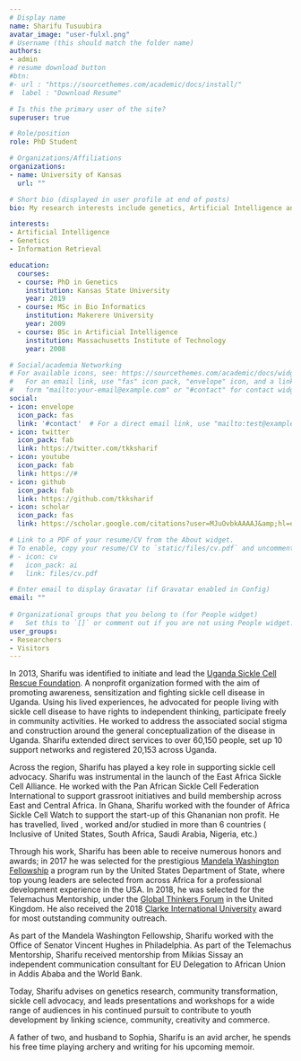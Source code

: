 ```yaml
---
# Display name
name: Sharifu Tusuubira
avatar_image: "user-fulxl.png"
# Username (this should match the folder name)
authors:
- admin
# resume download button 
#btn:
#- url : "https://sourcethemes.com/academic/docs/install/"
#  label : "Download Resume"

# Is this the primary user of the site?
superuser: true

# Role/position
role: PhD Student

# Organizations/Affiliations
organizations:
- name: University of Kansas
  url: ""

# Short bio (displayed in user profile at end of posts)
bio: My research interests include genetics, Artificial Intelligence and programmable matter.

interests:
- Artificial Intelligence
- Genetics
- Information Retrieval

education:
  courses:
  - course: PhD in Genetics
    institution: Kansas State University
    year: 2019
  - course: MSc in Bio Informatics
    institution: Makerere University
    year: 2009
  - course: BSc in Artificial Intelligence
    institution: Massachusetts Institute of Technology
    year: 2008

# Social/academia Networking
# For available icons, see: https://sourcethemes.com/academic/docs/widgets/#icons
#   For an email link, use "fas" icon pack, "envelope" icon, and a link in the
#   form "mailto:your-email@example.com" or "#contact" for contact widget.
social:
- icon: envelope
  icon_pack: fas
  link: '#contact'  # For a direct email link, use "mailto:test@example.org".
- icon: twitter
  icon_pack: fab
  link: https://twitter.com/tkksharif
- icon: youtube
  icon_pack: fab
  link: https://#
- icon: github
  icon_pack: fab
  link: https://github.com/tkksharif
- icon: scholar
  icon_pack: fas
  link: https://scholar.google.com/citations?user=MJuOvbkAAAAJ&amp;hl=en

# Link to a PDF of your resume/CV from the About widget.
# To enable, copy your resume/CV to `static/files/cv.pdf` and uncomment the lines below.  
# - icon: cv
#   icon_pack: ai
#   link: files/cv.pdf

# Enter email to display Gravatar (if Gravatar enabled in Config)
email: ""
  
# Organizational groups that you belong to (for People widget)
#   Set this to `[]` or comment out if you are not using People widget.  
user_groups:
- Researchers
- Visitors
---
```


In 2013, Sharifu was identified to initiate and lead the [Uganda Sickle Cell Rescue Foundation](https://www.uscrfuganda.org/). A nonprofit organization formed with the aim of promoting awareness, sensitization and fighting sickle cell disease in Uganda.  Using his lived experiences, he advocated for people living with sickle cell disease to have rights to independent thinking, participate freely in community activities. He worked to address  the associated social stigma and construction around the general conceptualization of the disease in Uganda. Sharifu extended direct services to over 60,150 people, set up 10 support networks and registered 20,153 across Uganda.


<!-- ![reviews](../../img/certifacates.jpg)
 -->
Across the region, Sharifu has played a key role in supporting sickle cell advocacy. Sharifu was instrumental in the launch of the East Africa Sickle Cell Alliance. He worked with the Pan African Sickle Cell Federation International  to support grassroot initiatives and build membership across East and Central Africa. In Ghana,  Sharifu worked with the founder of Africa Sickle Cell Watch to support the start-up of this Ghananian non profit. He has travelled, lived , worked and/or studied in more than 6 countries ( Inclusive of United States, South Africa, Saudi Arabia, Nigeria, etc.)


Through his work, Sharifu has been able to receive numerous honors and awards; in 2017 he was selected for the prestigious [Mandela Washington Fellowship](https://www.mandelawashingtonfellowship.org/) a program run by the United States Department of State, where top young leaders are selected from across Africa for a professional development experience in the USA. In 2018, he was selected for the Telemachus Mentorship, under the [Global Thinkers Forum](http://www.globalthinkersforum.org/) in the United Kingdom. He also received the 2018 [Clarke International University](http://www.ciu.ac.ug/) award for most outstanding community outreach.


As part of the Mandela Washington Fellowship, Sharifu worked with the Office of Senator Vincent Hughes in Philadelphia. As part of the Telemachus Mentorship, Sharifu received mentorship from Mikias Sissay an independent communication consultant for EU Delegation to African Union in Addis Ababa  and the World Bank. 


Today, Sharifu advises on genetics research, community transformation, sickle cell advocacy, and leads presentations and workshops for a wide range of audiences in his continued pursuit to contribute to youth development by linking science, community, creativity and commerce.  

A father of two, and husband to Sophia, Sharifu is an avid archer, he spends his free time playing archery and writing for his upcoming memoir.  


